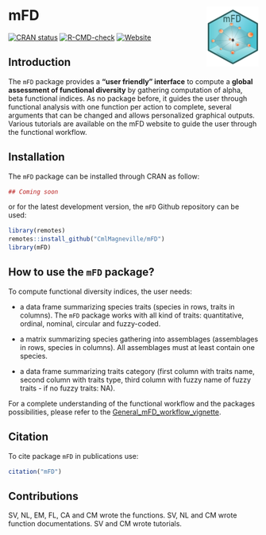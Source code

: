 # mFD <img src="man/figures/mFDsticker.png" height="120" align="right" alt = "mFD sticker"/>

<!-- badges: start -->

[![CRAN
status](https://www.r-pkg.org/badges/version/mFD)](https://CRAN.R-project.org/package=mFD)
[![R-CMD-check](https://github.com/CmlMagneville/mFD_shared/workflows/R-CMD-check/badge.svg)](https://github.com/CmlMagneville/mFD_shared/actions)
[![Website](https://img.shields.io/badge/Website-visit-blue?style=flat&logo=html5)](https://cmlmagneville.github.io/mFD_shared/index.html)
<!-- badges: end -->

## Introduction

The `mFD` package provides a **“user friendly” interface** to compute a
**global assessment of functional diversity** by gathering computation
of alpha, beta functional indices. As no package before, it guides the
user through functional analysis with one function per action to
complete, several arguments that can be changed and allows personalized
graphical outputs. Various tutorials are available on the mFD website to
guide the user through the functional workflow.

## Installation

The `mFD` package can be installed through CRAN as follow:

``` r
## Coming soon
```

or for the latest development version, the `mFD` Github repository can
be used:

``` r
library(remotes)
remotes::install_github("CmlMagneville/mFD")
library(mFD)
```

## How to use the `mFD` package?

To compute functional diversity indices, the user needs:

-   a data frame summarizing species traits (species in rows, traits in
    columns). The `mFD` package works with all kind of traits:
    quantitative, ordinal, nominal, circular and fuzzy-coded.

-   a matrix summarizing species gathering into assemblages (assemblages
    in rows, species in columns). All assemblages must at least contain
    one species.

-   a data frame summarizing traits category (first column with traits
    name, second column with traits type, third column with fuzzy name
    of fuzzy traits - if no fuzzy traits: NA).

For a complete understanding of the functional workflow and the packages
possibilities, please refer to the
[General\_mFD\_workflow\_vignette](https://cmlmagneville.github.io/mFD_shared/articles/mFD_general_workflow.html).

## Citation

To cite package `mFD` in publications use:

``` r
citation("mFD")
```

## Contributions

SV, NL, EM, FL, CA and CM wrote the functions. SV, NL and CM wrote
function documentations. SV and CM wrote tutorials.
